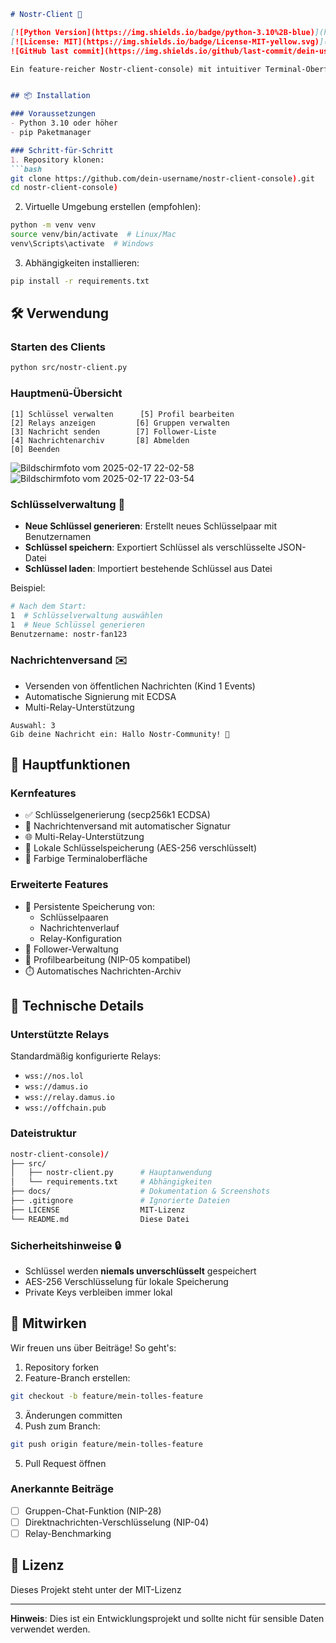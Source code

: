 ```markdown
# Nostr-Client 🚀

[![Python Version](https://img.shields.io/badge/python-3.10%2B-blue)](https://www.python.org/)
[![License: MIT](https://img.shields.io/badge/License-MIT-yellow.svg)](https://opensource.org/licenses/MIT)
![GitHub last commit](https://img.shields.io/github/last-commit/dein-username/nostr-client-console)

Ein feature-reicher Nostr-client-console) mit intuitiver Terminal-Oberfläche für die Nostr-Protokoll-Interaktion.


## 📦 Installation

### Voraussetzungen
- Python 3.10 oder höher
- pip Paketmanager

### Schritt-für-Schritt
1. Repository klonen:
```bash
git clone https://github.com/dein-username/nostr-client-console).git
cd nostr-client-console)
```

2. Virtuelle Umgebung erstellen (empfohlen):
```bash
python -m venv venv
source venv/bin/activate  # Linux/Mac
venv\Scripts\activate  # Windows
```

3. Abhängigkeiten installieren:
```bash
pip install -r requirements.txt
```

## 🛠️ Verwendung

### Starten des Clients
```bash
python src/nostr-client.py
```

### Hauptmenü-Übersicht
```
[1] Schlüssel verwalten      [5] Profil bearbeiten
[2] Relays anzeigen         [6] Gruppen verwalten
[3] Nachricht senden        [7] Follower-Liste
[4] Nachrichtenarchiv       [8] Abmelden
[0] Beenden
```

![Bildschirmfoto vom 2025-02-17 22-02-58](https://github.com/user-attachments/assets/4fc8e479-96ee-4bdd-a5db-820ff9bb39a1)
![Bildschirmfoto vom 2025-02-17 22-03-54](https://github.com/user-attachments/assets/fbfe62f2-a0c3-4b80-b93c-f4e20bff70aa)




### Schlüsselverwaltung 🔑
- **Neue Schlüssel generieren**: Erstellt neues Schlüsselpaar mit Benutzernamen
- **Schlüssel speichern**: Exportiert Schlüssel als verschlüsselte JSON-Datei
- **Schlüssel laden**: Importiert bestehende Schlüssel aus Datei

Beispiel:
```bash
# Nach dem Start:
1  # Schlüsselverwaltung auswählen
1  # Neue Schlüssel generieren
Benutzername: nostr-fan123
```

### Nachrichtenversand ✉️
- Versenden von öffentlichen Nachrichten (Kind 1 Events)
- Automatische Signierung mit ECDSA
- Multi-Relay-Unterstützung

```
Auswahl: 3
Gib deine Nachricht ein: Hallo Nostr-Community! 👋
```

## 🌟 Hauptfunktionen

### Kernfeatures
- ✅ Schlüsselgenerierung (secp256k1 ECDSA)
- 📨 Nachrichtenversand mit automatischer Signatur
- 🌐 Multi-Relay-Unterstützung
- 🔐 Lokale Schlüsselspeicherung (AES-256 verschlüsselt)
- 🎨 Farbige Terminaloberfläche

### Erweiterte Features
- 📂 Persistente Speicherung von:
  - Schlüsselpaaren
  - Nachrichtenverlauf
  - Relay-Konfiguration
- 👥 Follower-Verwaltung
- 📝 Profilbearbeitung (NIP-05 kompatibel)
- ⏱️ Automatisches Nachrichten-Archiv

## 🔧 Technische Details

### Unterstützte Relays
Standardmäßig konfigurierte Relays:
- `wss://nos.lol`
- `wss://damus.io`
- `wss://relay.damus.io`
- `wss://offchain.pub`

### Dateistruktur
```bash
nostr-client-console)/
├── src/
│   ├── nostr-client.py      # Hauptanwendung
│   └── requirements.txt     # Abhängigkeiten
├── docs/                    # Dokumentation & Screenshots
├── .gitignore               # Ignorierte Dateien
├── LICENSE                  MIT-Lizenz
└── README.md                Diese Datei
```

### Sicherheitshinweise 🔒
- Schlüssel werden **niemals unverschlüsselt** gespeichert
- AES-256 Verschlüsselung für lokale Speicherung
- Private Keys verbleiben immer lokal

## 🤝 Mitwirken

Wir freuen uns über Beiträge! So geht's:

1. Repository forken
2. Feature-Branch erstellen:
```bash
git checkout -b feature/mein-tolles-feature
```
3. Änderungen committen
4. Push zum Branch:
```bash
git push origin feature/mein-tolles-feature
```
5. Pull Request öffnen

### Anerkannte Beiträge
- [ ] Gruppen-Chat-Funktion (NIP-28)
- [ ] Direktnachrichten-Verschlüsselung (NIP-04)
- [ ] Relay-Benchmarking

## 📜 Lizenz

Dieses Projekt steht unter der MIT-Lizenz

---

**Hinweis**: Dies ist ein Entwicklungsprojekt und sollte nicht für sensible Daten verwendet werden.
```

